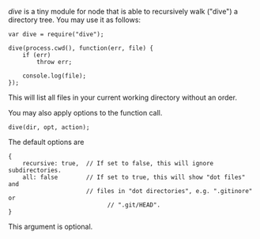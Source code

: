 _dive_ is a tiny module for node that is able to recursively walk ("dive") a
directory tree. You may use it as follows:

	var dive = require("dive");

	dive(process.cwd(), function(err, file) {
		if (err)
			throw err;

		console.log(file);
	});

This will list all files in your current working directory without an order.

You may also apply options to the function call.

	dive(dir, opt, action);

The default options are

	{
		recursive: true,  // If set to false, this will ignore subdirectories.
		all: false        // If set to true, this will show "dot files" and
		                  // files in "dot directories", e.g. ".gitinore" or
								// ".git/HEAD".
	}

This argument is optional.
